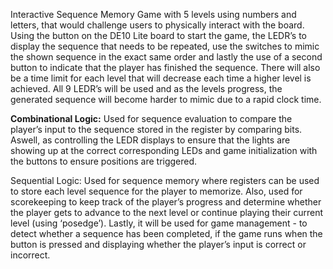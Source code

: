 Interactive Sequence Memory Game with 5 levels using numbers and letters, that would challenge users to physically interact with the board. Using the button on the DE10 Lite board to start the game, the LEDR’s to display the sequence that needs to be repeated, use the switches to mimic the shown sequence in the exact same order and lastly the use of a second button to indicate that the player has finished the sequence. There will also be a time limit for each level that will decrease each time a higher level is achieved. All 9 LEDR’s will be used and as the levels progress, the generated sequence will become harder to mimic due to a rapid clock time.


**Combinational Logic:** Used for sequence evaluation to compare the player’s input to the sequence stored in the register by comparing bits. Aswell, as controlling the LEDR displays to ensure that the lights are showing up at the correct corresponding LEDs and game initialization with the buttons to ensure positions are triggered.

Sequential Logic: Used for sequence memory where registers can be used to store each level sequence for the player to memorize. Also, used for scorekeeping to keep track of the player’s progress and determine whether the player gets to advance to the next level or continue playing their current level (using ‘posedge’). Lastly, it will be used for game management - to detect whether a sequence has been completed, if the game runs when the button is pressed and displaying whether the player’s input is correct or incorrect.

